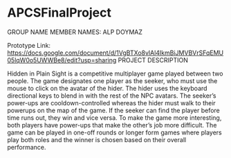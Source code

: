 # APCSFinalProject

GROUP NAME
MEMBER NAMES: ALP DOYMAZ

Prototype Link: https://docs.google.com/document/d/1VgBTXo8vlAl4IkmBiJMVBVrSFqEMU05lqW0o5UWWBe8/edit?usp=sharing
PROJECT DESCRIPTION

Hidden in Plain Sight is a competitive multiplayer game played between two people. The game designates one player as the seeker, who must use the mouse to click on the avatar of the hider. The hider uses the keyboard directional keys to blend in with the rest of the NPC avatars. The seeker’s power-ups are cooldown-controlled whereas the hider must walk to their powerups on the map of the game. If the seeker can find the player before time runs out, they win and vice versa. To make the game more interesting, both players have power-ups that make the other’s job more difficult. The game can be played in one-off rounds or longer form games where players play both roles and the winner is chosen based on their overall performance.

